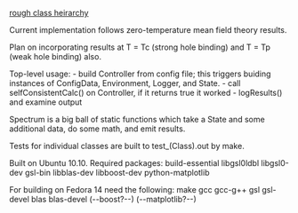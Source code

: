 <a href="http://dl.dropbox.com/u/2294525/scss.pdf">rough class heirarchy</a>

Current implementation follows zero-temperature mean field theory results.

Plan on incorporating results at T = Tc (strong hole binding)
    and T = Tp (weak hole binding) also.

Top-level usage:
    - build Controller from config file; this triggers buiding instances of 
        ConfigData, Environment, Logger, and State.
    - call selfConsistentCalc() on Controller, if it returns true it worked
    - logResults() and examine output

Spectrum is a big ball of static functions which take a State and some 
additional data, do some math, and emit results.

Tests for individual classes are built to test_(Class).out by make.

Built on Ubuntu 10.10.  Required packages:
build-essential
libgsl0ldbl
libgsl0-dev
gsl-bin
libblas-dev
libboost-dev
python-matplotlib

For building on Fedora 14 need the following:
make
gcc
gcc-g++
gsl
gsl-devel
blas
blas-devel
(--boost?--)
(--matplotlib?--)
